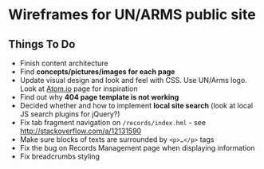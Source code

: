 # Wireframes for UN/ARMS public site

## Things To Do

* Finish content architecture
* Find **concepts/pictures/images for each page**
* Update visual design and look and feel with CSS. Use UN/Arms logo. Look at [Atom.io](http://flight-manual.atom.io/getting-started/sections/why-atom/) page for inspiration
* Find out why **404 page template is not working**
* Decided whether and how to implement **local site search** (look at local JS search plugins for jQuery?)
* Fix tab fragment navigation on `/records/index.hml` - see http://stackoverflow.com/a/12131590
* Make sure blocks of texts are surrounded by `<p>…</p>` tags
* Fix the bug on Records Management page when displaying information
* Fix breadcrumbs styling